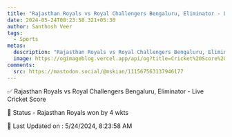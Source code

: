 ```yaml
---
title: "Rajasthan Royals vs Royal Challengers Bengaluru, Eliminator - Live Cricket Score"
date: 2024-05-24T08:23:58.321+05:30
author: Santhosh Veer
tags:
  - Sports
metas:
  description: "Rajasthan Royals vs Royal Challengers Bengaluru, Eliminator - Live Cricket Score - Rajasthan Royals won by 4 wkts"
  image: https://ogimageblog.vercel.app/api/og?title=Cricket%20Score%20%F0%9F%8F%8F
comments:
  src: https://mastodon.social/@mskian/111567563137946177
---
```


✅ Rajasthan Royals vs Royal Challengers Bengaluru, Eliminator - Live Cricket Score

📑 Status - Rajasthan Royals won by 4 wkts

<!--more-->

📝 Last Updated on : 5/24/2024, 8:23:58 AM
